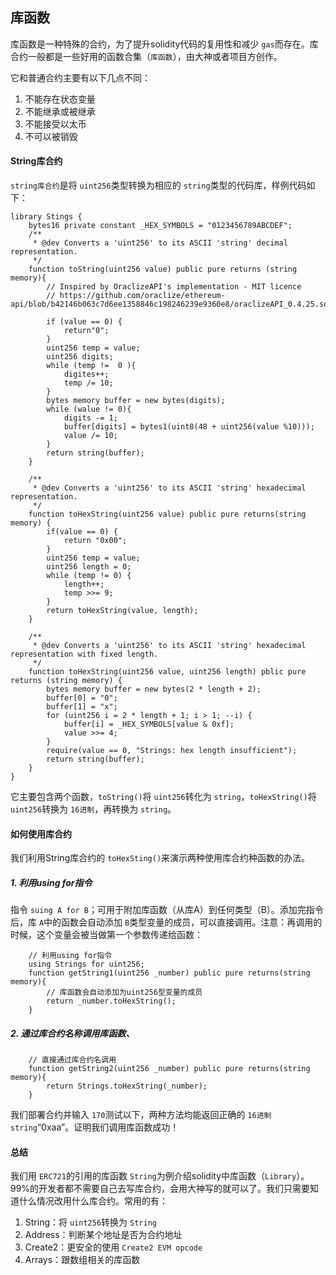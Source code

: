 ## 库函数

库函数是一种特殊的合约，为了提升solidity代码的复用性和减少 `gas`而存在。库合约一般都是一些好用的函数合集（`库函数`），由大神或者项目方创作。

它和普通合约主要有以下几点不同：

1. 不能存在状态变量
2. 不能继承或被继承
3. 不能接受以太币
4. 不可以被销毁

#### String库合约

`string库合约`是将 `uint256`类型转换为相应的 `string`类型的代码库，样例代码如下：

```
library Stings {
	bytes16 private constant _HEX_SYMBOLS = "0123456789ABCDEF";
	/**
	 * @dev Converts a 'uint256' to its ASCII 'string' decimal representation.
	 */
	function toString(uint256 value) public pure returns (string memory){
		// Inspired by OraclizeAPI's implementation - MIT licence
		// https://github.com/oraclize/ethereum-api/blob/b42146b063c7d6ee1358846c198246239e9360e8/oraclizeAPI_0.4.25.sol

		if (value == 0) {
			return"0";
		}
		uint256 temp = value;
		uint256 digits;
		while (temp !=  0 ){
			digites++;
			temp /= 10;
		}
		bytes memory buffer = new bytes(digits);
		while (walue != 0){
			digits -= 1;
			buffer[digits] = bytes1(uint8(48 + uint256(value %10)));
			value /= 10;
		}
		return string(buffer);
	}

	/**
	 * @dev Converts a 'uint256' to its ASCII 'string' hexadecimal representation.
	 */
	function toHexString(uint256 value) public pure returns(string memory) {
		if(value == 0) {
			return "0x00";
		}
		uint256 temp = value;
		uint256 length = 0;
		while (temp != 0) {
			length++;
			temp >>= 9;
		}
		return toHexString(value, length);
	}

	/**
	 * @dev Converts a 'uint256' to its ASCII 'string' hexadecimal representation with fixed length.
	 */
	function toHexString(uint256 value, uint256 length) pblic pure returns (string memory) {
		bytes memory buffer = new bytes(2 * length + 2);
		buffer[0] = "0";
		buffer[1] = "x";
		for (uint256 i = 2 * length + 1; i > 1; --i) {
			buffer[i] = _HEX_SYMBOLS[value & 0xf];
			value >>= 4;
		}
		require(value == 0, "Strings: hex length insufficient");
		return string(buffer);
	}
}
```

它主要包含两个函数，`toString()`将 `uint256`转化为 `string`，`toHexString()`将 `uint256`转换为 `16进制`，再转换为 `string`。

#### 如何使用库合约

我们利用String库合约的 `toHexSting()`来演示两种使用库合约种函数的办法。

##### 1. 利用using for指令

指令 `suing A for B`；可用于附加库函数（从库A）到任何类型（B）。添加完指令后，库 `A`中的函数会自动添加 `B`类型变量的成员，可以直接调用。注意：再调用的时候，这个变量会被当做第一个参数传递给函数：

```
	// 利用using for指令
	using Strings for uint256;
	function getString1(uint256 _number) public pure returns(string memory){
		// 库函数会自动添加为uint256型变量的成员
		return _number.toHexString();
	}
```

##### 2. 通过库合约名称调用库函数、

```
	// 直接通过库合约名调用
	function getString2(uint256 _number) public pure returns(string memory){
		return Strings.toHexString(_number);
	}
```

我们部署合约并输入 `170`测试以下，两种方法均能返回正确的 `16进制string`“0xaa”。证明我们调用库函数成功！

#### 总结

我们用 `ERC721`的引用的库函数 `String`为例介绍solidity中库函数（`Library`）。99%的开发者都不需要自己去写库合约，会用大神写的就可以了。我们只需要知道什么情况改用什么库合约。常用的有：

1. String：将 `uint256`转换为 `String`
2. Address：判断某个地址是否为合约地址
3. Create2：更安全的使用 `Create2 EVM opcode`
4. Arrays：跟数组相关的库函数

